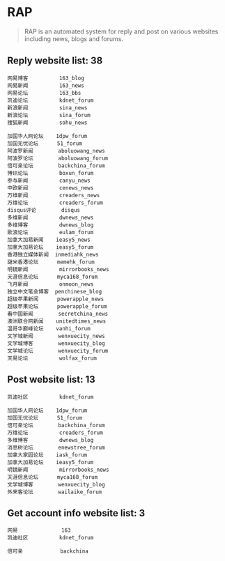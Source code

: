 # RAP

> RAP is an automated system for reply and post on various websites including news, blogs and forums.

## Reply website list: 38

    网易博客          163_blog
    网易新闻          163_news
    网易论坛          163_bbs
    凯迪论坛          kdnet_forum
    新浪新闻          sina_news
    新浪论坛          sina_forum
    搜狐新闻          sohu_news

    加国华人网论坛    1dpw_forum
    加国无忧论坛      51_forum
    阿波罗新闻        aboluowang_news
    阿波罗论坛        aboluowang_forum
    倍可亲论坛        backchina_forum
    博讯论坛          boxun_forum
    参与新闻          canyu_news
    中欧新闻          cenews_news
    万维新闻          creaders_news
    万维论坛          creaders_forum
    disqus评论        disqus
    多维新闻          dwnews_news
    多维博客          dwnews_blog
    欧浪论坛          eulam_forum
    加拿大加易新闻    ieasy5_news
    加拿大加易论坛    ieasy5_forum
    香港独立媒体新闻  inmediahk_news
    謎米香港论坛      memehk_forum
    明镜新闻          mirrorbooks_news
    天涯信息论坛      myca168_forum
    飞月新闻          onmoon_news
    独立中文笔会博客  penchinese_blog
    超级苹果新闻      powerapple_news
    超级苹果论坛      powerapple_forum
    看中国新闻        secretchina_news
    澳洲联合网新闻    unitedtimes_news
    温哥华巅峰论坛    vanhi_forum
    文学城新闻        wenxuecity_news
    文学城博客        wenxuecity_blog
    文学城论坛        wenxuecity_forum
    天易论坛          wolfax_forum

## Post website list: 13

    凯迪社区          kdnet_forum

    加国华人网论坛    1dpw_forum
    加国无忧论坛      51_forum
    倍可亲论坛        backchina_forum
    万维论坛          creaders_forum
    多维博客          dwnews_blog
    消息树论坛        enewstree_forum
    加拿大家园论坛    iask_forum
    加拿大加易论坛    ieasy5_forum
    明镜新闻          mirrorbooks_news
    天涯信息论坛      myca168_forum
    文学城博客        wenxuecity_blog
    外来客论坛        wailaike_forum

## Get account info website list: 3

    网易              163
    凯迪社区          kdnet_forum

    倍可亲            backchina
